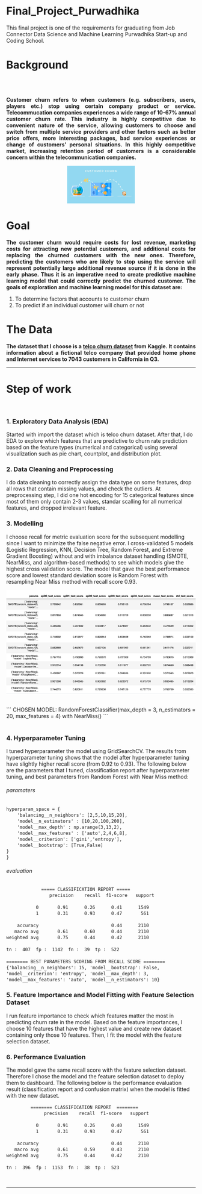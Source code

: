 # Final_Project_Purwadhika
This final project is one of the requirements for graduating from Job Connector Data Science and Machine Learning Purwadhika Start-up and Coding School.

<p align="center"  color="rgb(0, 90, 71)">
<h1>Background</h1>
</p>
<br>
<br>

<p align='justify' style="font-weight: bold;">
Customer churn refers to when customers (e.g. subscribers, users, players etc.) stop using certain company product or service. Telecommucation companies experiences a wide range of 10-67% annual customer churn rate. This industry is highly competitive due to convenient nature of the service, allowing customers to choose and switch from multiple service providers and other factors such as better price offers, more interesting packages, bad service experiences or change of customers’ personal situations. In this highly competitive market, increasing retention period of customers is a considerable concern within the telecommunication companies.
</p>

<p align="center">
<img src="https://github.com/marshaalexandra/Final_Project_Purwadhika/blob/main/customerchurn.jpeg" height="100" width="180">
</p>

<h1>Goal</h1>
<p align='justify' style="font-weight: bold;">
The customer churn would require costs for lost revenue, marketing costs for attracting new potential customers, and additional costs for replacing the churned customers with the new ones. Therefore, predicting the customers who are likely to stop using the service will represent potentially large additional revenue source if it is done in the early phase. Thus it is an imperative need to create predictive machine learning model that could correctly predict the churned customer. The goals of exploration and machine learning model for this dataset are:

<ol>
<li>To determine factors that accounts to customer churn</li>
  <li>To predict if an individual customer will churn or not</li>
</ol>
</p>


<h1>The Data</h1>
<p align='justify' style="font-weight: bold;">
The dataset that I choose is a <a href="https://www.kaggle.com/blastchar/telco-customer-churn">telco churn dataset</a> from Kaggle. It contains information about a fictional telco company that provided home phone and Internet services to 7043 customers in California in Q3.</p>
  
--------------------------------------------------------------------
 <p align="center"  color="rgb(0, 90, 71)">
<h1>Step of work</h1>
</p>
<br>

### 1. Exploratory Data Analysis (EDA)
Started with import the dataset which is telco churn dataset. After that, I do EDA to explore which features that are predictive to churn rate prediction based on the feature types (numerical and categorical) using several visualization such as pie chart, countplot, and distribution plot.

### 2. Data Cleaning and Preprocessing
I do data cleaning to correctly assign the data type on some features, drop all rows that contain missing values, and check the outliers. At preprocessing step, I did one hot encoding for 15 categorical features since most of them only contain 2-3 values, standar scalling for all numerical features, and dropped irrelevant feature. 

### 3. Modelling
I choose recall for metric evaluation score for the subsequent modelling since I want to minimize the false negative error. I cross-validated 5 models (Logistic Regression, KNN, Decision Tree, Random Forest, and Extreme Gradient Boosting) without and with imbalance dataset handling (SMOTE, NearMiss, and algorithm-based methods) to see which models give the highest cross validation score. The model that gave the best performance score and lowest standard deviation score is Random Forest with resampling Near Miss method with recall score 0.93.

<p align="center"> <img src="https://github.com/marshaalexandra/Final_Project_Purwadhika/blob/main/cross%20validation%20model.png" alt="" width="700" height="275"> </p><br>
```
CHOSEN MODEL:
RandomForestClassifier(max_depth = 3, n_estimators = 20, max_features = 4) with NearMiss()
```
<br>
<br>

### 4. Hyperparameter Tuning

I tuned hyperparameter the model using GridSearchCV. The results from hyperparameter tuning shows that the model after hyperparameter tuning have slightly higher recall score (from 0.92 to 0.93). The following below are the parameters that I tuned, classification report after hyperparameter tuning, and best parameters from Random Forest with Near Miss method:

###### *paramaters*

```
hyperparam_space = {
    'balancing__n_neighbors': [2,5,10,15,20],
    'model__n_estimators' : [10,20,100,200],
    'model__max_depth' : np.arange(3,13,2),
    'model__max_features' : ['auto',2,4,6,8],
    'model__criterion': ['gini','entropy'],
    'model__bootstrap': [True,False]
}
}
```

###### *evaluation*

```
             ===== CLASSIFICATION REPORT =====
                precision    recall  f1-score   support

           0       0.91      0.26      0.41      1549
           1       0.31      0.93      0.47       561

    accuracy                           0.44      2110
   macro avg       0.61      0.60      0.44      2110
weighted avg       0.75      0.44      0.42      2110

tn :  407  fp :  1142  fn :  39  tp :  522

======== BEST PARAMETERS SCORING FROM RECALL SCORE ========
{'balancing__n_neighbors': 15, 'model__bootstrap': False, 'model__criterion': 'entropy', 'model__max_depth': 3, 'model__max_features': 'auto', 'model__n_estimators': 10}
```

### 5. Feature Importance and Model Fitting with Feature Selection Dataset
I run feature importance to check which features matter the most in predicting churn rate in the model. Based on the feature importances, I choose 10 features that have the highest value and create new dataset containing only those 10 features. Then, I fit the model with the feature selection dataset.  

### 6. Performance Evaluation
The model gave the same recall score with the feature selection dataset. Therefore I chose the model and the feature selection dataset to deploy them to dashboard. The following below is the performance evaluation result (classification report and confusion matrix) when the model is fitted with the new dataset.

```
         ======== CLASSIFICATION REPORT  ========
              precision    recall  f1-score   support

           0       0.91      0.26      0.40      1549
           1       0.31      0.93      0.47       561

    accuracy                           0.44      2110
   macro avg       0.61      0.59      0.43      2110
weighted avg       0.75      0.44      0.42      2110

tn :  396  fp :  1153  fn :  38  tp :  523
```


<br>

--------------------------------------------------------------------

